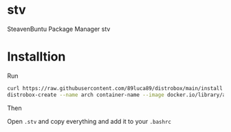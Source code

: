 # stv
SteavenBuntu Package Manager stv

# Installtion

Run 

```sh
curl https://raw.githubusercontent.com/89luca89/distrobox/main/install | sudo sh
distrobox-create --name arch container-name --image docker.io/library/archlinux:latest
```


Then

Open `.stv` and copy everything and add it to your `.bashrc`
